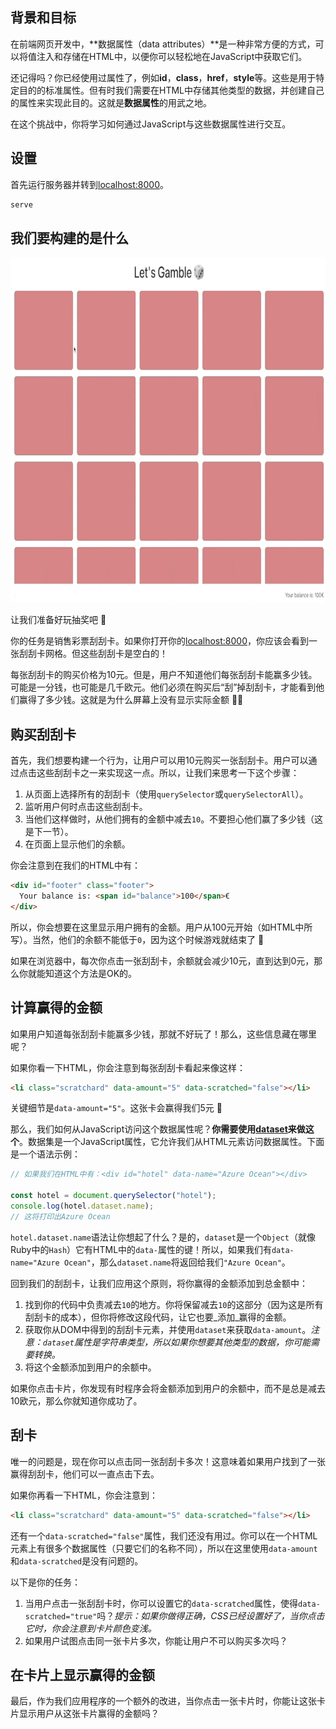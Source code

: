 ## 背景和目标

在前端网页开发中，**数据属性（data attributes）**是一种非常方便的方式，可以将值注入和存储在HTML中，以便你可以轻松地在JavaScript中获取它们。

还记得吗？你已经使用过属性了，例如**id**，**class**，**href**，**style**等。这些是用于特定目的的标准属性。但有时我们需要在HTML中存储其他类型的数据，并创建自己的属性来实现此目的。这就是**数据属性**的用武之地。

在这个挑战中，你将学习如何通过JavaScript与这些数据属性进行交互。

## 设置

首先运行服务器并转到[localhost:8000](http://localhost:8000)。

```bash
serve
```

## 我们要构建的是什么

<img src="https://raw.githubusercontent.com/lewagon/fullstack-images/master/frontend/scratchcards.gif"  width="800" height="552">

让我们准备好玩抽奖吧 🎲

你的任务是销售彩票刮刮卡。如果你打开你的[localhost:8000](http://localhost:8000)，你应该会看到一张刮刮卡网格。但这些刮刮卡是空白的！

每张刮刮卡的购买价格为10元。但是，用户不知道他们每张刮刮卡能赢多少钱。可能是一分钱，也可能是几千欧元。他们必须在购买后“刮”掉刮刮卡，才能看到他们赢得了多少钱。这就是为什么屏幕上没有显示实际金额 😶‍🌫️

## 购买刮刮卡

首先，我们想要构建一个行为，让用户可以用10元购买一张刮刮卡。用户可以通过点击这些刮刮卡之一来实现这一点。所以，让我们来思考一下这个步骤：

1. 从页面上选择所有的刮刮卡（使用`querySelector`或`querySelectorAll`）。
2. 监听用户何时点击这些刮刮卡。
3. 当他们这样做时，从他们拥有的金额中减去`10`。不要担心他们赢了多少钱（这是下一节）。
4. 在页面上显示他们的余额。

你会注意到在我们的HTML中有：

```html
<div id="footer" class="footer">
  Your balance is: <span id="balance">100</span>€
</div>
```

所以，你会想要在这里显示用户拥有的金额。用户从100元开始（如HTML中所写）。当然，他们的余额不能低于`0`，因为这个时候游戏就结束了 👾

如果在浏览器中，每次你点击一张刮刮卡，余额就会减少10元，直到达到0元，那么你就能知道这个方法是OK的。

## 计算赢得的金额

如果用户知道每张刮刮卡能赢多少钱，那就不好玩了！那么，这些信息藏在哪里呢？

如果你看一下HTML，你会注意到每张刮刮卡看起来像这样：

```html
<li class="scratchard" data-amount="5" data-scratched="false"></li>
```

关键细节是`data-amount="5"`。这张卡会赢得我们5元 🎉

那么，我们如何从JavaScript访问这个数据属性呢？**你需要使用[dataset](https://developer.mozilla.org/en-US/docs/Web/API/HTMLElement/dataset)来做这个**。数据集是一个JavaScript属性，它允许我们从HTML元素访问数据属性。下面是一个语法示例：

```js
// 如果我们在HTML中有：<div id="hotel" data-name="Azure Ocean"></div>

const hotel = document.querySelector("hotel");
console.log(hotel.dataset.name);
// 这将打印出Azure Ocean
```

`hotel.dataset.name`语法让你想起了什么？是的，`dataset`是一个`Object`（就像Ruby中的`Hash`）它有HTML中的`data-`属性的键！所以，如果我们有`data-name="Azure Ocean"`，那么`dataset.name`将返回给我们`"Azure Ocean"`。

回到我们的刮刮卡，让我们应用这个原则，将你赢得的金额添加到总金额中：

1. 找到你的代码中负责减去`10`的地方。你将保留减去`10`的这部分（因为这是所有刮刮卡的成本），但你将修改这段代码，让它也要_添加_赢得的金额。
2. 获取你从DOM中得到的刮刮卡元素，并使用`dataset`来获取`data-amount`。_注意：`dataset`属性是字符串类型，所以如果你想要其他类型的数据，你可能需要转换。_
3. 将这个金额添加到用户的余额中。

如果你点击卡片，你发现有时程序会将金额添加到用户的余额中，而不是总是减去10欧元，那么你就知道你成功了。

## 刮卡

唯一的问题是，现在你可以点击同一张刮刮卡多次！这意味着如果用户找到了一张赢得刮刮卡，他们可以一直点击下去。

如果你再看一下HTML，你会注意到：

```html
<li class="scratchard" data-amount="5" data-scratched="false"></li>
```

还有一个`data-scratched="false"`属性，我们还没有用过。你可以在一个HTML元素上有很多个数据属性（只要它们的名称不同），所以在这里使用`data-amount`和`data-scratched`是没有问题的。

以下是你的任务：

1. 当用户点击一张刮刮卡时，你可以设置它的`data-scratched`属性，使得`data-scratched="true"`吗？_提示：如果你做得正确，CSS已经设置好了，当你点击它时，你会注意到卡片颜色变浅。_
2. 如果用户试图点击同一张卡片多次，你能让用户不可以购买多次吗？

## 在卡片上显示赢得的金额

最后，作为我们应用程序的一个额外的改进，当你点击一张卡片时，你能让这张卡片显示用户从这张卡片赢得的金额吗？
